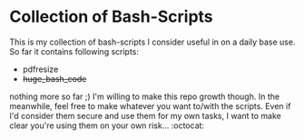 # Collection of Bash-Scripts
This is my collection of bash-scripts I consider useful in on a daily base use.
So far it contains following scripts:

- pdfresize
- ~~huge_bash_code~~

nothing more so far ;) I'm willing to make this repo growth though. In the
meanwhile, feel free to make whatever you want to/with the scripts. Even if I'd
consider them secure and use them for my own tasks, I want to make clear you're
using them on your own risk... :octocat:
